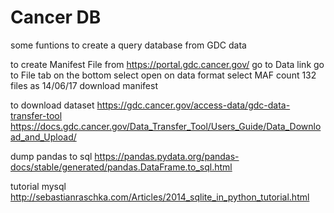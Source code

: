 # Cancer DB
some funtions to create a query database from GDC data


to create Manifest File 
from https://portal.gdc.cancer.gov/
go to Data link
go to File tab
on the bottom select open
on data format select MAF
count 132 files as 14/06/17
download manifest

to download dataset
https://gdc.cancer.gov/access-data/gdc-data-transfer-tool
https://docs.gdc.cancer.gov/Data_Transfer_Tool/Users_Guide/Data_Download_and_Upload/


dump pandas to sql
https://pandas.pydata.org/pandas-docs/stable/generated/pandas.DataFrame.to_sql.html

tutorial mysql
http://sebastianraschka.com/Articles/2014_sqlite_in_python_tutorial.html